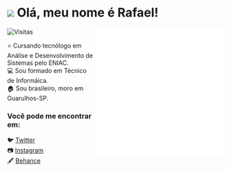 # <img src="https://media.giphy.com/media/gM5qFksULw54NMWyry/giphy.gif" width="60px"> Olá, meu nome é Rafael!

<img align="right" src="https://github.com/rafaabatistas/rafaabatistas/blob/main/Gif/animation.gif">
<p><img src="https://visitor-badge.glitch.me/badge?page_id=page.id=rafaabatistas.rafaabatistas" alt="Visitas"></p>
⭐ Cursando tecnólogo em Análise e Desenvolvimento de Sistemas pelo ENIAC. <br>
💻 Sou formado em Técnico de Informáica. <br>
🏠 Sou brasileiro, moro em Guarulhos-SP. 

### Você pode me encontrar em:
🐦 [Twitter](https://twitter.com/rafaa_batistas) <br>
📷 [Instagram](https://www.instagram.com/rafaa_batistas) <br>
🖋 [Behance](https://www.behance.net/RafaaBatista) 
